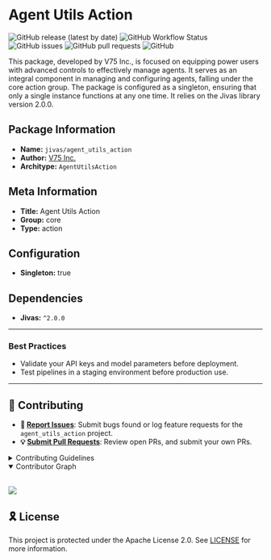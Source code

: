 # Agent Utils Action

![GitHub release (latest by date)](https://img.shields.io/github/v/release/TrueSelph/agent_utils_action)
![GitHub Workflow Status](https://img.shields.io/github/actions/workflow/status/TrueSelph/agent_utils_action/test-agent_utils_action.yaml)
![GitHub issues](https://img.shields.io/github/issues/TrueSelph/agent_utils_action)
![GitHub pull requests](https://img.shields.io/github/issues-pr/TrueSelph/agent_utils_action)
![GitHub](https://img.shields.io/github/license/TrueSelph/agent_utils_action)

This package, developed by V75 Inc., is focused on equipping power users with advanced controls to effectively manage agents. It serves as an integral component in managing and configuring agents, falling under the core action group. The package is configured as a singleton, ensuring that only a single instance functions at any one time. It relies on the Jivas library version 2.0.0.

## Package Information

- **Name:** `jivas/agent_utils_action`
- **Author:** [V75 Inc.](https://v75inc.com/)
- **Architype:** `AgentUtilsAction`

## Meta Information

- **Title:** Agent Utils Action
- **Group:** core
- **Type:** action

## Configuration

- **Singleton:** true

## Dependencies

- **Jivas:** `^2.0.0`

---

### Best Practices
- Validate your API keys and model parameters before deployment.
- Test pipelines in a staging environment before production use.

---

## 🔰 Contributing

- **🐛 [Report Issues](https://github.com/TrueSelph/agent_utils_action/issues)**: Submit bugs found or log feature requests for the `agent_utils_action` project.
- **💡 [Submit Pull Requests](https://github.com/TrueSelph/agent_utils_action/blob/main/CONTRIBUTING.md)**: Review open PRs, and submit your own PRs.

<details closed>
<summary>Contributing Guidelines</summary>

1. **Fork the Repository**: Start by forking the project repository to your GitHub account.
2. **Clone Locally**: Clone the forked repository to your local machine using a git client.
   ```sh
   git clone https://github.com/TrueSelph/agent_utils_action
   ```
3. **Create a New Branch**: Always work on a new branch, giving it a descriptive name.
   ```sh
   git checkout -b new-feature-x
   ```
4. **Make Your Changes**: Develop and test your changes locally.
5. **Commit Your Changes**: Commit with a clear message describing your updates.
   ```sh
   git commit -m 'Implemented new feature x.'
   ```
6. **Push to GitHub**: Push the changes to your forked repository.
   ```sh
   git push origin new-feature-x
   ```
7. **Submit a Pull Request**: Create a PR against the original project repository. Clearly describe the changes and their motivations.
8. **Review**: Once your PR is reviewed and approved, it will be merged into the main branch. Congratulations on your contribution!
</details>

<details open>
<summary>Contributor Graph</summary>
<br>
<p align="left">
    <a href="https://github.com/TrueSelph/agent_utils_action/graphs/contributors">
        <img src="https://contrib.rocks/image?repo=TrueSelph/agent_utils_action" />
   </a>
</p>
</details>

## 🎗 License

This project is protected under the Apache License 2.0. See [LICENSE](../LICENSE) for more information.
